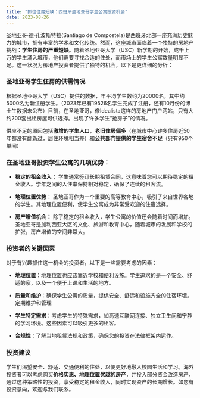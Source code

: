 ```yaml
---
title: "抓住住房短缺：西班牙圣地亚哥学生公寓投资机会"
date: 2023-08-26
---
```




圣地亚哥·德·孔波斯特拉(Santiago de Compostela)是西班牙北部一座充满历史魅力的城市，拥有丰富的学术和文化传统。然而，这座城市面临着一个独特的房地产挑战：**学生住房的严重短缺**。随着圣地亚哥大学（USC）新学期的开始，成千上万的学生涌入城市，他们需要寻找合适的住处，而市场上的学生公寓数量明显不足。这一状况为房地产投资者提供了独特的机会，以下是更详细的分析：

### **圣地亚哥学生住房的供需情况**

根据圣地亚哥大学（USC）提供的数据，年平均学生数约为20000名，其中约5000名为新注册学生。（2023年已有19526名学生完成了注册，还有10月份的博士生数据未公布）目前，在圣地亚哥，像Idealista这样的房地产门户网站，只有大约200套出租房屋可供选择。出现了许多学生“抢房子”的情况。

供应不足的原因包括**激增的学生人口**，**老旧住房偏多**（在城市中心许多住房近50年都没有翻新过，居住环境相当差）和**公共部门提供的学生宿舍不足**（只有950个单间）
  
### **在圣地亚哥投资学生公寓的几项优势：**

- **稳定的租金收入：** 学生通常签订长期租赁合同，这意味着您可以期待稳定的租金收入。学年之间的入住率保持相对稳定，确保了连续的租客流。
  
- **地理位置优势：** 圣地亚哥作为一个重要的高等教育中心，吸引了来自世界各地的学生。其地理位置便利，使学生公寓成为非常受欢迎的住宿选择。
  
- **房产增值机会：** 除了稳定的租金收入，学生公寓的价值还会随着时间而增加。圣地亚哥是加利西亚大区的文化、旅游和教育中心，随着城市的发展和学校的扩张，房产增值的空间非常大。

### **投资者的关键因素**

对于有兴趣抓住这一机会的投资者，以下是一些需要考虑的因素：

- **地理位置**：地理位置也应该靠近学校和便利设施。学生追求的是一个安全、舒适的家，以及一个便于上课和生活的地方。

- **质量和维护**：确保学生公寓的质量，提供安全、舒适和设施齐全的住宿环境。定期维护和管理

- **学生特定需求**：考虑学生的特殊需求，如高速互联网连接、独立卫生间和宁静的学习环境。这些因素可以吸引更多的租客。

- **合规性**：了解当地租赁法规和政策，确保您的投资在法律框架内运作。


### **投资建议**

学生们渴望安全、舒适、交通便利的住处，以便更好地融入校园生活和学习。海外投资者可以考虑购买**价格实惠、地理位置优越的房产**，并投入部分资金改造房产，通过这种策略性的投资，享受稳定的租金收入，同时实现资产的长期增长。如您有投资意向，欢迎与我们联系。
